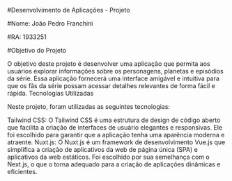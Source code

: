#Desenvolvimento de Aplicações - Projeto

#Nome: João Pedro Franchini

#RA: 1933251

#Objetivo do Projeto

O objetivo deste projeto é desenvolver uma aplicação que permita aos usuários explorar informações sobre os personagens, planetas e episódios da série. Essa aplicação fornecerá uma interface amigável e intuitiva para que os fãs da série possam acessar detalhes relevantes de forma fácil e rápida.
Tecnologias Utilizadas

Neste projeto, foram utilizadas as seguintes tecnologias:

Tailwind CSS: O Tailwind CSS é uma estrutura de design de código aberto que facilita a criação de interfaces de usuário elegantes e responsivas. Ele foi escolhido para garantir que a aplicação tenha uma aparência moderna e atraente.
Nuxt.js: O Nuxt.js é um framework de desenvolvimento Vue.js que simplifica a criação de aplicativos da web de página única (SPA) e aplicativos da web estáticos. Foi escolhido por sua semelhança com o Next.js, o que o torna adequado para a criação de aplicações dinâmicas e eficientes.
